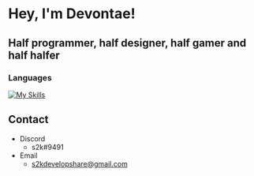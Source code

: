 # Hey, I'm Devontae!
## Half programmer, half designer, half gamer and half halfer

### Languages

[![My Skills](https://skillicons.dev/icons?i=html,css,js,jquery,react,cs,php,python,java,dotnet,nodejs)](https://skillicons.dev)

## Contact
  + Discord
    - s2k#9491
  + Email
    - s2kdevelopshare@gmail.com
